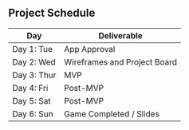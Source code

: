 ## Project Schedule

|  Day | Deliverable | 
|---|---|
|Day 1: Tue| App Approval|
|Day 2: Wed| Wireframes and Project Board|
|Day 3: Thur| MVP |
|Day 4: Fri| Post-MVP |
|Day 5: Sat| Post-MVP |
|Day 6: Sun| Game Completed / Slides |
